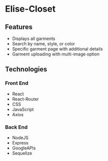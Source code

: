 # Elise-Closet

## Features
* Displays all garments
* Search by name, style, or color
* Specific garment page with additional details
* Garment uploading with multi-image option
 

## Technologies
### Front End
* React
* React-Router
* CSS
* JavaScript
* Axios

### Back End
* NodeJS
* Express
* GoogleAPIs
* Sequelize
